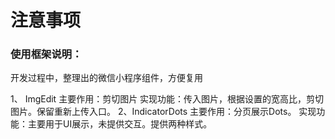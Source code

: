 注意事项
===================================

### 使用框架说明：
开发过程中，整理出的微信小程序组件，方便复用

1、 ImgEdit
主要作用：剪切图片
实现功能：传入图片，根据设置的宽高比，剪切图片。保留重新上传入口。
2、IndicatorDots
主要作用：分页展示Dots。
实现功能：主要用于UI展示，未提供交互。提供两种样式。
